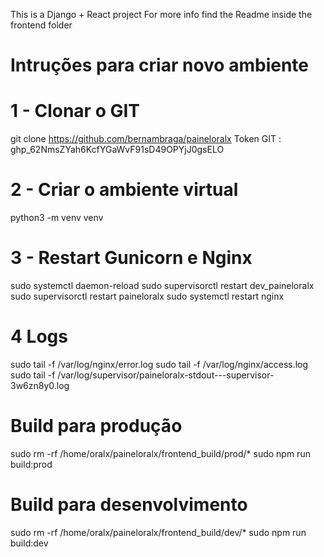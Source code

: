 This is a Django + React project
For more info find the Readme inside the frontend folder

# Intruções para criar novo ambiente
# 1 - Clonar o GIT
git clone https://github.com/bernambraga/paineloralx
Token GIT : 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

# 2 - Criar o ambiente virtual
python3 -m venv venv

# 3 - Restart Gunicorn e Nginx
sudo systemctl daemon-reload
sudo supervisorctl restart dev_paineloralx
sudo supervisorctl restart paineloralx
sudo systemctl restart nginx

# 4 Logs
sudo tail -f /var/log/nginx/error.log
sudo tail -f /var/log/nginx/access.log
sudo tail -f /var/log/supervisor/paineloralx-stdout---supervisor-3w6zn8y0.log

# Build para produção
sudo rm -rf /home/oralx/paineloralx/frontend_build/prod/*
sudo npm run build:prod

# Build para desenvolvimento
sudo rm -rf /home/oralx/paineloralx/frontend_build/dev/*
sudo npm run build:dev
